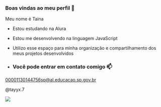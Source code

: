 ### Boas vindas ao meu perfil 💙

Meu nome é Taina

- Estou estudando na Alura
- Estou me desenvolvendo na linguagem JavaScript
- Utilizo esse espaço para minha organização e compartilhamento dos meus projetos desenvolvidos

- ### Você pode entrar em contato comigo 📫

00001130144756sp@al.educacao.sp.gov.br

@tayyx.7


![](https://media.tenor.com/p4Wl8O4MhJMAAAAi/silence-cute.gif
)



